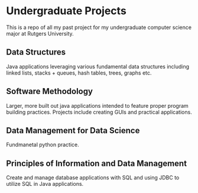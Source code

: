 # Undergraduate Projects

This is a repo of all my past project for my undergraduate computer science major at Rutgers University. 

## Data Structures
Java applications leveraging various fundamental data structures including linked lists, stacks + queues, hash tables, trees, graphs etc.

## Software Methodology
Larger, more built out java applications intended to feature proper program building practices. Projects include creating GUIs and practical applications.

## Data Management for Data Science
Fundmanetal python practice.

## Principles of Information and Data Management
Create and manage database applications with SQL and using JDBC to utilize SQL in Java applications.
